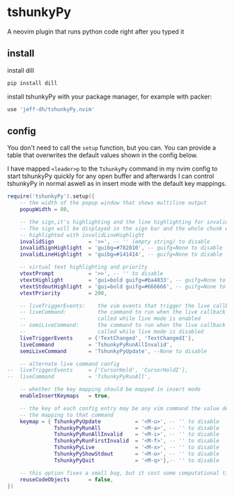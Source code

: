 # tshunkyPy
A neovim plugin that runs python code right after you typed it

## install

install dill

```sh
pip install dill
```

install tshunkyPy with your package manager, for example with packer:

```lua
use 'jeff-dh/tshunkyPy.nvim'
```


## config

You don't need to call the `setup` function, but you can. You can provide a
table that overwrites the default values shown in the config below.

I have mapped `<leader>p` to the `TshunkyPy` command in my nvim config to start
tshunkyPy quickly for any open buffer and afterwards I can control tshunkyPy in
normal aswell as in insert mode with the default key mappings.

```lua
require('tshunkyPy').setup({
    -- the width of the popup window that shows multiline output
    popupWidth = 80,

    -- the sign,it's highlighting and the line highlighting for invalid chunks.
    -- The sign will be displayed in the sign bar and the whole chunk will be
    -- highlighted with invalidLineHighlight
    invalidSign           = '>>', -- '' (empty string) to disable
    invalidSignHighlight  = 'guibg=#782010', -- guifg=None to disable
    invalidLineHighlight  = 'guibg=#141414', -- guifg=None to disable

    -- virtual text highlighting and priority
    vtextPrompt           = '>>', -- '' to disable
    vtextHighlight        = 'gui=bold guifg=#ba4833', -- guifg=None to disable
    vtextStdoutHighlight  = 'gui=bold guifg=#666666', -- guifg=None to disable
    vtextPriority         = 200,

    -- liveTriggerEvents:    the vim events that trigger the live callback
    -- liveCommand:          the command to run when the live callback gets
    --                       called while live mode is enabled
    -- semiLiveCommand:      the command to run when the live callback get
    --                       called while live mode is disabled
    liveTriggerEvents     = {'TextChanged', 'TextChangedI'},
    liveCommand           = 'TshunkyPyRunAllInvalid',
    semiLiveCommand       = 'TshunkyPyUpdate', --None to disable

    -- alternate live command config
--  liveTriggerEvents     = ['CursorHold', 'CursorHoldI'],
--  liveCommand           = 'TshunkyPyRunAll',

    -- whether the key mapping should be mapped in insert mode
    enableInsertKeymaps   = true,

    -- the key of each config entry may be any vim command the value defines
    -- the mapping to that command
    keymap = { TshunkyPyUpdate           = '<M-u>', -- '' to disable
               TshunkyPyRunAll           = '<M-a>', -- '' to disable
               TshunkyPyRunAllInvalid    = '<M-i>', -- '' to disable
               TshunkyPyRunFirstInvalid  = '<M-f>', -- '' to disable
               TshunkyPyLive             = '<M-x>', -- '' to disable
               TshunkyPyShowStdout       = '<M-o>', -- '' to disable
               TshunkyPyQuit             = '<M-q>'},-- '' to disable

    -- this option fixes a small bug, but it cost some computational time
    reuseCodeObjects      = false,
})
```
